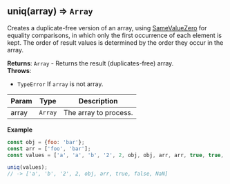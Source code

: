 <a name="uniq"></a>

## uniq(array) ⇒ <code>Array</code>
Creates a duplicate-free version of an array, using [SameValueZero](https://262.ecma-international.org/7.0/#sec-samevaluezero) for equality comparisons, in which only the first occurrence of each element is kept. The order of result values is determined by the order they occur in the array.

**Returns**: <code>Array</code> - Returns the result (duplicates-free) array.  
**Throws**:

- <code>TypeError</code> If `array` is not array.


| Param | Type | Description |
| --- | --- | --- |
| array | <code>Array</code> | The array to process. |

**Example**  
```js
const obj = {foo: 'bar'};
const arr = ['foo', 'bar'];
const values = ['a', 'a', 'b', '2', 2, obj, obj, arr, arr, true, true, false, false, NaN, NaN];

uniq(values);
// -> ['a', 'b', '2', 2, obj, arr, true, false, NaN]
```
